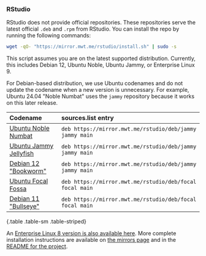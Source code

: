 ### RStudio

RStudio does not provide official repositories. These repositories serve the latest official `.deb` and `.rpm` from RStudio. You can install the repo by running the following commands:

```sh
wget -qO- "https://mirror.mwt.me/rstudio/install.sh" | sudo -s
```

This script assumes you are on the latest supported distribution. Currently, this includes Debian 12, Ubuntu Noble, Ubuntu Jammy, or Enterprise Linux 9.

For Debian-based distribution, we use Ubuntu codenames and do not update the codename when a new version is unnecessary. For example, Ubuntu 24.04 "Noble Numbat" uses the `jammy` repository because it works on this later release.

| Codename                                      | sources.list entry                                       |
| :-------------------------------------------- | :------------------------------------------------------- |
| [Ubuntu Noble Numbat](/rstudio/deb/jammy)     | `deb https://mirror.mwt.me/rstudio/deb/jammy jammy main` |
| [Ubuntu Jammy Jellyfish](/rstudio/deb/jammy)  | `deb https://mirror.mwt.me/rstudio/deb/jammy jammy main` |
| [Debian 12 "Bookworm"](/rstudio/deb/bookworm) | `deb https://mirror.mwt.me/rstudio/deb/jammy jammy main` |
| [Ubuntu Focal Fossa](/rstudio/deb/focal)      | `deb https://mirror.mwt.me/rstudio/deb/focal focal main` |
| [Debian 11 "Bullseye"](/rstudio/deb/focal)    | `deb https://mirror.mwt.me/rstudio/deb/focal focal main` |

{.table .table-sm .table-striped}

An [Enterprise Linux 8 version is also available here](/rstudio/rpm/el8/). More complete installation instructions are available on [the mirrors page](https://www.matthewthom.as/mirrors/#rstudio) and in the [README for the project](https://github.com/mwt/rstudio-apt-repo/).
